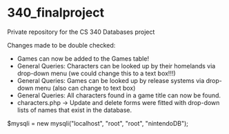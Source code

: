 # 340_finalproject
Private repository for the CS 340 Databases project

Changes made to be double checked:
* Games can now be added to the Games table!
* General Queries: Characters can be looked up by their homelands via drop-down menu (we could change this to a text box!!!)
* General Queries: Games can be looked up by release systems via drop-down menu (also can change to text box)
* General Queries: All characters found in a game title can now be found.
* characters.php -> Update and delete forms were fitted with drop-down lists of names that exist in the database.

$mysqli = new mysqli("localhost", "root", "root", "nintendoDB");
